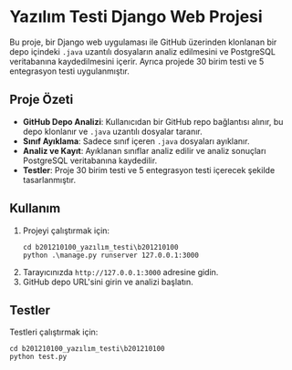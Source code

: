 # Yazılım Testi Django Web Projesi

Bu proje, bir Django web uygulaması ile GitHub üzerinden klonlanan bir depo içindeki `.java` uzantılı dosyaların analiz edilmesini ve PostgreSQL veritabanına kaydedilmesini içerir. Ayrıca projede 30 birim testi ve 5 entegrasyon testi uygulanmıştır.


## Proje Özeti

- **GitHub Depo Analizi**: Kullanıcıdan bir GitHub repo bağlantısı alınır, bu depo klonlanır ve `.java` uzantılı dosyalar taranır.
- **Sınıf Ayıklama**: Sadece sınıf içeren `.java` dosyaları ayıklanır.
- **Analiz ve Kayıt**: Ayıklanan sınıflar analiz edilir ve analiz sonuçları PostgreSQL veritabanına kaydedilir.
- **Testler**: Proje 30 birim testi ve 5 entegrasyon testi içerecek şekilde tasarlanmıştır.

## Kullanım

1. Projeyi çalıştırmak için:
   ```
   cd b201210100_yazılım_testi\b201210100
   python .\manage.py runserver 127.0.0.1:3000
   ```
2. Tarayıcınızda `http://127.0.0.1:3000` adresine gidin.
3. GitHub depo URL'sini girin ve analizi başlatın.

## Testler

Testleri çalıştırmak için:
   ```
   cd b201210100_yazılım_testi\b201210100
   python test.py
   ```

